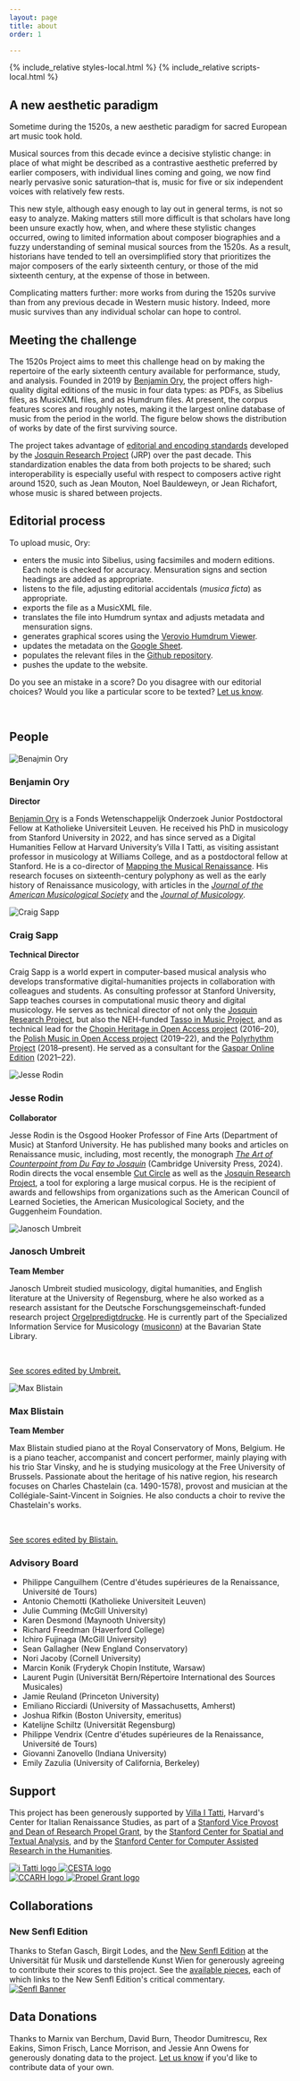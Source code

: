 ```yaml
---
layout: page
title: about
order: 1

---
```


<script async src="https://www.googletagmanager.com/gtag/js?id=G-38882FHV3H"></script>
<script>
  window.dataLayer = window.dataLayer || [];
  function gtag(){dataLayer.push(arguments);}
  gtag('js', new Date());

  gtag('config', 'G-38882FHV3H');
</script>

<script src="https://cdn.jsdelivr.net/npm/vega@5.25.0"></script>
<script src="https://cdn.jsdelivr.net/npm/vega-lite@5.15.1"></script>
<script src="https://cdn.jsdelivr.net/npm/vega-embed@6.22.2"></script>

{% include_relative styles-local.html %}
{% include_relative scripts-local.html %}

<h2>A new aesthetic paradigm</h2>

<p>Sometime during the 1520s, a new aesthetic paradigm for sacred European art music took hold.</p>

<p>Musical sources from this decade evince a decisive stylistic change: in place of what might be described as a contrastive aesthetic preferred by earlier composers, with individual lines coming and going, we now find nearly pervasive sonic saturation–that is, music for five or six independent voices with relatively few rests.</p>

<p>This new style, although easy enough to lay out in general terms, is not so easy to analyze. Making matters still more difficult is that scholars have long been unsure exactly how, when, and where these stylistic changes occurred, owing to limited information about composer biographies and a fuzzy understanding of seminal musical sources from the 1520s. As a result, historians have tended to tell an oversimplified story that prioritizes the major composers of the early sixteenth century, or those of the mid sixteenth century, at the expense of those in between.</p> 

<p>Complicating matters further: more works from during the 1520s survive than from any previous decade in Western music history. Indeed, more music survives than any individual scholar can hope to control.</p>

<h2>Meeting the challenge</h2>

<p>The 1520s Project aims to meet this challenge head on by making the repertoire of the early sixteenth century available for performance, study, and analysis. Founded in 2019 by <a href="https://benjaminory.com" target="_blank">Benjamin Ory</a>, the project offers high-quality digital editions of the music in four data types: as PDFs, as Sibelius files, as MusicXML files, and as Humdrum files. At present, the corpus features <span id="work-count"></span> scores and roughly <span id="note-count"></span> notes, making it the largest online database of music from the period in the world. The figure below shows the distribution of works by date of the first surviving source.</p>

<div id="years-plot"></div>

<p>The project takes advantage of <a href="/documentation" target="_blank">editorial and encoding standards</a> developed by the <a href="https://josquin.stanford.edu" target="_blank">Josquin Research Project</a> (JRP) over the past decade. This standardization enables the data from both projects to be shared; such interoperability is especially useful with respect to composers active right around 1520, such as Jean Mouton, Noel Bauldeweyn, or Jean Richafort, whose music is shared between projects.</p>

<h2>Editorial process</h2>

<p class="tight">To upload music, Ory:</p>
  <ul class="tight-list">
    <li>enters the music into Sibelius, using facsimiles and modern editions. Each note is checked for accuracy. Mensuration signs and section headings are added as appropriate.</li>
    <li>listens to the file, adjusting editorial accidentals (<em>musica ficta</em>) as appropriate.</li>
    <li>exports the file as a MusicXML file.</li>
    <li>translates the file into Humdrum syntax and adjusts metadata and mensuration signs.</li>
    <li>generates graphical scores using the <a href="https://verovio.humdrum.org" target="_blank">Verovio Humdrum Viewer</a>.</li>
    <li>updates the metadata on the <a href="https://docs.google.com/spreadsheets/d/1rVevNfKXd0g4NWOZdm2dG9sbQgOh5nOr_5G_2nizAgY/edit?usp=sharing" target="_blank">Google Sheet</a>.</li>
    <li>populates the relevant files in the <a href="https://github.com/benory/1520s-project" target="_blank">Github repository</a>.</li>
    <li>pushes the update to the website.</li>
  </ul>

<p>Do you see an mistake in a score? Do you disagree with our editorial choices? Would you like a particular score to be texted? <a href="mailto:The1520sProject@gmail.com">Let us know</a>.</p><br>

<h2>People</h2>

<div class="team-container">
    <div class="team-member">
        <img src="/images/headshots/Ory.jpg" alt="Benajmin Ory">
        <div class="bio">
            <h3>Benjamin Ory</h3>
            <p><strong>Director</strong></p>
            <p><a href="https://benjaminory.com" target="_blank">Benjamin Ory</a> is a Fonds Wetenschappelijk Onderzoek Junior Postdoctoral Fellow at Katholieke Universiteit Leuven. He received his PhD in musicology from Stanford University in 2022, and has since served as a Digital Humanities Fellow at Harvard University’s Villa I Tatti, as visiting assistant professor in musicology at Williams College, and as a postdoctoral fellow at Stanford. He is a co-director of <a href="https://renaissancemapping.org" target="_blank">Mapping the Musical Renaissance</a>. His research focuses on sixteenth-century polyphony as well as the early history of Renaissance musicology, with articles in the <a href="https://doi.org/10.1525/jams.2025.78.2.477" target="_blank"><i>Journal of the American Musicological Society</i></a> and the <a href="https://doi.org/10.1525/jm.2025.42.4.452" target="_blank"><i>Journal of Musicology</i></a>.</p>
        </div>
    </div>
    <div class="team-member">
        <img src="/images/headshots/Sapp.jpg" alt="Craig Sapp">
        <div class="bio">
            <h3>Craig Sapp</h3>
            <p><b>Technical Director</b></p>
            <p>Craig Sapp is a world expert in computer-based musical analysis who develops transformative digital-humanities projects in collaboration with colleagues and students. As consulting professor at Stanford University, Sapp teaches courses in computational music theory and digital musicology. He serves as technical director of not only the <a href="https://josquin.stanford.edu" target="_blank">Josquin Research Project</a>, but also the NEH-funded <a href="https://www.tassomusic.org/" target="_blank">Tasso in Music Project</a>, and as technical lead for the <a href="https://chopin.musicsources.pl/en/" target="_blank">Chopin Heritage in Open Access project</a> (2016–20), the <a href="https://polish.musicsources.pl/pl" target="_blank">Polish Music in Open Access project</a> (2019–22), and the <a href="https://polyrhythm.humdrum.org" target="_blank">Polyrhythm Project</a> (2018–present). He served as a consultant for the <a href="https://gaspar-van-weerbeke.eu" target="_blank">Gaspar Online Edition</a> (2021–22).</p>
        </div>
    </div>
    <div class="team-member">
        <img src="/images/headshots/Rodin.jpg" alt="Jesse Rodin">
        <div class="bio">
            <h3>Jesse Rodin</h3>
            <p><b>Collaborator</b></p>
            <p>Jesse Rodin is the Osgood Hooker Professor of Fine Arts (Department of Music) at Stanford University. He has published many books and articles on Renaissance music, including, most recently, the monograph <a href="https://www.cambridge.org/us/universitypress/subjects/music/medieval-and-renaissance-music/art-counterpoint-du-fay-josquin" target="_blank"><i>The Art of Counterpoint from Du Fay to Josquin</i></a> (Cambridge University Press, 2024). Rodin directs the vocal ensemble <a href="https://cutcircle.org/" target="_blank">Cut Circle</a> as well as the <a href="https://josquin.stanford.edu/" target="_blank">Josquin Research Project</a>, a tool for exploring a large musical corpus. He is the recipient of awards and fellowships from organizations such as the American Council of Learned Societies, the American Musicological Society, and the Guggenheim Foundation.</p>
        </div>
    </div>
    <div class="team-member">
        <img src="/images/headshots/Umbreit.jpg" alt="Janosch Umbreit">
        <div class="bio">
            <h3>Janosch Umbreit</h3>
            <p><b>Team Member</b></p>
            <p>Janosch Umbreit studied musicology, digital humanities, and English literature at the University of Regensburg, where he also worked as a research assistant for the Deutsche Forschungsgemeinschaft-funded research project <a href="https://orgelpredigt.ur.de/" target="_blank">Orgelpredigtdrucke</a>. He is currently part of the Specialized Information Service for Musicology (<a href="https://www.musiconn.de/en/" target="_blank">musiconn</a>) at the Bavarian State Library.</p><br>
            <p><a href="https://1520s-project.org/browse/?q=Umbreit" target="_blank" class="see-scores">See scores edited by Umbreit.</a></p>
        </div>
    </div>
    <div class="team-member">
        <img src="/images/headshots/Blistain.jpg" alt="Max Blistain">
        <div class="bio">
            <h3>Max Blistain</h3>
            <p><b>Team Member</b></p>
            <p>Max Blistain studied piano at the Royal Conservatory of Mons, Belgium. He is a piano teacher, accompanist and concert performer, mainly playing with his trio Star Vinsky, and he is studying musicology at the Free University of Brussels. Passionate about the heritage of his native region, his research focuses on Charles Chastelain (ca. 1490-1578), provost and musician at the Collégiale-Saint-Vincent in Soignies. He also conducts a choir to revive the Chastelain's works.</p><br>
            <p><a href="https://1520s-project.org/browse/?q=Blistain" target="_blank" class="see-scores">See scores edited by Blistain.</a></p>
        </div>
    </div>
</div>

<h3>Advisory Board</h3>
<ul id="advisory-list">
  <li>Philippe Canguilhem (Centre d'études supérieures de la Renaissance, Université de Tours)</li>
  <li>Antonio Chemotti (Katholieke Universiteit Leuven)</li>
  <li>Julie Cumming (McGill University)</li>
  <li>Karen Desmond (Maynooth University)</li>
  <li>Richard Freedman (Haverford College)</li>
  <li>Ichiro Fujinaga (McGill University)</li>
  <li>Sean Gallagher (New England Conservatory)</li>
  <li>Nori Jacoby (Cornell University)</li>
  <li>Marcin Konik (Fryderyk Chopin Institute, Warsaw)</li>
  <li>Laurent Pugin (Universität Bern/Répertoire International des Sources Musicales)</li>
  <li>Jamie Reuland (Princeton University)</li>
  <li>Emiliano Ricciardi (University of Massachusetts, Amherst)</li>
  <li>Joshua Rifkin (Boston University, emeritus)</li>
  <li>Katelijne Schiltz (Universität Regensburg)</li>
  <li>Philippe Vendrix (Centre d'études supérieures de la Renaissance, Université de Tours)</li>
  <li>Giovanni Zanovello (Indiana University)</li>
  <li>Emily Zazulia (University of California, Berkeley)</li>
</ul>

<h2>Support</h2>

<div class="support-section">
  <p>
    This project has been generously supported by <a href="https://itatti.harvard.edu/" target="_blank">Villa I Tatti</a>, Harvard's Center for Italian Renaissance Studies, as part of a <a href="https://propelgrants.stanford.edu" target="_blank">Stanford Vice Provost and Dean of Research Propel Grant</a>, by the <a href="https://cesta.stanford.edu" target="_blank"> Stanford Center for Spatial and Textual Analysis</a>, and by the <a href="http://www.ccarh.org" target="_blank">Stanford Center for Computer Assisted Research in the Humanities</a>.
  </p>

  <div class="support-logos-top">
    <a href="https://itatti.harvard.edu/" target="_blank">
      <img src="ITatti_logo.png" alt="i Tatti logo" class="support-logo">
    </a>
    <a href="https://cesta.stanford.edu/" target="_blank">
      <img src="CESTA_logo.png" alt="CESTA logo" class="support-logo">
    </a>
  </div>
  <div class="support-logos-bottom">
    <a href="http://www.ccarh.org/" target="_blank">
      <img src="CCARH_logo.png" alt="CCARH logo" class="support-logo">
    </a>
    <a href="https://propelgrants.stanford.edu" target="_blank">
      <img src="Propel_logo.png" alt="Propel Grant logo" class="support-logo">
    </a>
  </div>
</div>

<h2>Collaborations</h2>

<div id="paragraph"><h3>New Senfl Edition</h3>
  <div id="paragraph"> Thanks to Stefan Gasch, Birgit Lodes, and the <a href="https://senflonline-eng.com/new-senfl-edition/" target="_blank">New Senfl Edition</a> at the Universität für Musik und darstellende Kunst Wien for generously agreeing to contribute their scores to this project. See the <a href="https://1520s-project.org/browse/?q=senfl" target="_blank">available pieces</a>, each of which links to the New Senfl Edition's critical commentary.</div>
  <a href="https://senflonline-eng.com/new-senfl-edition/"><img src="/images/Senfl_banner.png" alt="Senfl Banner"></a>
</div>

<h2>Data Donations</h2>

<div id="paragraph"> Thanks to Marnix van Berchum, David Burn, Theodor Dumitrescu, Rex Eakins, Simon Frisch, Lance Morrison, and Jessie Ann Owens for generously donating data to the project. <a href="mailto:The1520sProject@gmail.com">Let us know</a> if you'd like to contribute data of your own.</div>